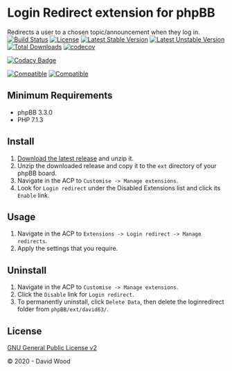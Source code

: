 # Login Redirect extension for phpBB

Redirects a user to a chosen topic/announcement when they log in.
[![Build Status](https://github.com/david63/loginredirect/workflows/Tests/badge.svg)](https://github.com/phpbb-extensions/david63/loginredirect)
[![License](https://poser.pugx.org/david63/loginredirect/license)](https://packagist.org/packages/david63/loginredirect)
[![Latest Stable Version](https://poser.pugx.org/david63/loginredirect/v/stable)](https://packagist.org/packages/david63/loginredirect)
[![Latest Unstable Version](https://poser.pugx.org/david63/loginredirect/v/unstable)](https://packagist.org/packages/david63/loginredirect)
[![Total Downloads](https://poser.pugx.org/david63/loginredirect/downloads)](https://packagist.org/packages/david63/loginredirect)
[![codecov](https://codecov.io/gh/david63/loginredirect/branch/master/graph/badge.svg?token=D2500PgRex)](https://codecov.io/gh/david63/loginredirect)

[![Codacy Badge](https://api.codacy.com/project/badge/Grade/1e345cbce32b4f42b577fffca97d4a99)](https://www.codacy.com/manual/david63/loginredirect?utm_source=github.com&amp;utm_medium=referral&amp;utm_content=david63/loginredirect&amp;utm_campaign=Badge_Grade)

[![Compatible](https://img.shields.io/badge/compatible-phpBB:3.2.x-blue.svg)](https://shields.io/)
[![Compatible](https://img.shields.io/badge/compatible-phpBB:3.3.x-blue.svg)](https://shields.io/)

## Minimum Requirements
* phpBB 3.3.0
* PHP 7.1.3

## Install
1. [Download the latest release](https://github.com/david63/loginredirect/archive/3.2.zip) and unzip it.
2. Unzip the downloaded release and copy it to the `ext` directory of your phpBB board.
3. Navigate in the ACP to `Customise -> Manage extensions`.
4. Look for `Login redirect` under the Disabled Extensions list and click its `Enable` link.

## Usage
1. Navigate in the ACP to `Extensions -> Login redirect -> Manage redirects`.
2. Apply the settings that you require.

## Uninstall
1. Navigate in the ACP to `Customise -> Manage extensions`.
2. Click the `Disable` link for `Login redirect`.
3. To permanently uninstall, click `Delete Data`, then delete the loginredirect folder from `phpBB/ext/david63/`.

## License
[GNU General Public License v2](http://opensource.org/licenses/GPL-2.0)

© 2020 - David Wood